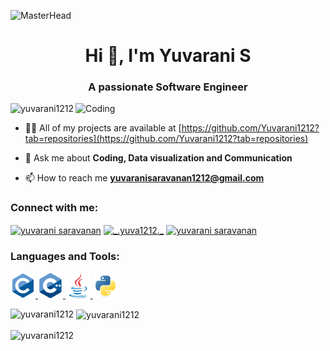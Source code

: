![MasterHead](https://www.nativery.com/blog/wp-content/uploads/2021/01/copertina.jpg)
<h1 align="center">Hi 👋, I'm Yuvarani S</h1>
<h3 align="center">A passionate Software Engineer</h3>
<img align="right" alt="Coding" width="400" src="https://user-images.githubusercontent.com/125878564/258871853-20e24ac8-354d-4ec0-8f25-ef158aec9420.gif">

<p align="left"> <img src="https://komarev.com/ghpvc/?username=yuvarani1212&label=Profile%20views&color=0e75b6&style=flat" alt="yuvarani1212" /> </p>

- 👨‍💻 All of my projects are available at [https://github.com/Yuvarani1212?tab=repositories](https://github.com/Yuvarani1212?tab=repositories)

- 💬 Ask me about **Coding, Data visualization and Communication**

- 📫 How to reach me **yuvaranisaravanan1212@gmail.com**

<h3 align="left">Connect with me:</h3>
<p align="left">
<a href="https://linkedin.com/in/yuvarani saravanan" target="blank"><img align="center" src="https://raw.githubusercontent.com/rahuldkjain/github-profile-readme-generator/master/src/images/icons/Social/linked-in-alt.svg" alt="yuvarani saravanan" height="30" width="40" /></a>
<a href="https://instagram.com/_.yuva1212._" target="blank"><img align="center" src="https://raw.githubusercontent.com/rahuldkjain/github-profile-readme-generator/master/src/images/icons/Social/instagram.svg" alt="_.yuva1212._" height="30" width="40" /></a>
<a href="https://www.hackerrank.com/yuvarani saravanan" target="blank"><img align="center" src="https://raw.githubusercontent.com/rahuldkjain/github-profile-readme-generator/master/src/images/icons/Social/hackerrank.svg" alt="yuvarani saravanan" height="30" width="40" /></a>
</p>

<h3 align="left">Languages and Tools:</h3>
<p align="left"> <a href="https://www.cprogramming.com/" target="_blank" rel="noreferrer"> <img src="https://raw.githubusercontent.com/devicons/devicon/master/icons/c/c-original.svg" alt="c" width="40" height="40"/> </a> <a href="https://www.w3schools.com/cpp/" target="_blank" rel="noreferrer"> <img src="https://raw.githubusercontent.com/devicons/devicon/master/icons/cplusplus/cplusplus-original.svg" alt="cplusplus" width="40" height="40"/> </a> <a href="https://www.java.com" target="_blank" rel="noreferrer"> <img src="https://raw.githubusercontent.com/devicons/devicon/master/icons/java/java-original.svg" alt="java" width="40" height="40"/> </a> <a href="https://www.python.org" target="_blank" rel="noreferrer"> <img src="https://raw.githubusercontent.com/devicons/devicon/master/icons/python/python-original.svg" alt="python" width="40" height="40"/> </a> </p>

<p><img align="left" src="https://github-readme-stats.vercel.app/api/top-langs?username=yuvarani1212&show_icons=true&locale=en&layout=compact" alt="yuvarani1212" /></p>

<p>&nbsp;<img align="center" src="https://github-readme-stats.vercel.app/api?username=yuvarani1212&show_icons=true&locale=en" alt="yuvarani1212" /></p>

<p><img align="center" src="https://github-readme-streak-stats.herokuapp.com/?user=yuvarani1212&" alt="yuvarani1212" /></p>

<!--
**Yuvarani1212/Yuvarani1212** is a ✨ _special_ ✨ repository because its `README.md` (this file) appears on your GitHub profile.

Here are some ideas to get you started:

- 🔭 I’m currently working on ...
- 🌱 I’m currently learning ...
- 👯 I’m looking to collaborate on ...
- 🤔 I’m looking for help with ...
- 💬 Ask me about ...
- 📫 How to reach me: ...
- 😄 Pronouns: ...
- ⚡ Fun fact: ...
-->
